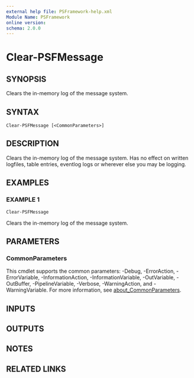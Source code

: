 ```yaml
---
external help file: PSFramework-help.xml
Module Name: PSFramework
online version:
schema: 2.0.0
---
```


# Clear-PSFMessage

## SYNOPSIS
Clears the in-memory log of the message system.

## SYNTAX

```
Clear-PSFMessage [<CommonParameters>]
```

## DESCRIPTION
Clears the in-memory log of the message system.
Has no effect on written logfiles, table entries, eventlog logs or wherever else you may be logging.

## EXAMPLES

### EXAMPLE 1
```
Clear-PSFMessage
```

Clears the in-memory log of the message system.

## PARAMETERS

### CommonParameters
This cmdlet supports the common parameters: -Debug, -ErrorAction, -ErrorVariable, -InformationAction, -InformationVariable, -OutVariable, -OutBuffer, -PipelineVariable, -Verbose, -WarningAction, and -WarningVariable. For more information, see [about_CommonParameters](http://go.microsoft.com/fwlink/?LinkID=113216).

## INPUTS

## OUTPUTS

## NOTES

## RELATED LINKS
